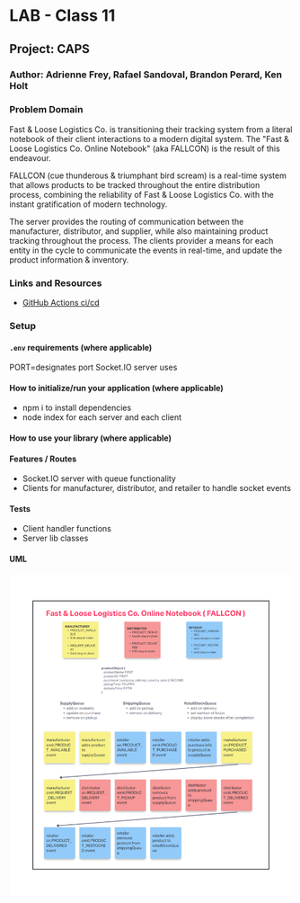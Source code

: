 # LAB - Class 11

## Project: CAPS

### Author: Adrienne Frey, Rafael Sandoval, Brandon Perard, Ken Holt

### Problem Domain  

Fast & Loose Logistics Co. is transitioning their tracking system from a literal notebook of their client interactions to a modern digital system. The "Fast & Loose Logistics Co. Online Notebook" (aka FALLCON) is the result of this endeavour.

FALLCON (cue thunderous & triumphant bird scream) is a real-time system that allows products to be tracked throughout the entire distribution process, combining the reliability of Fast & Loose Logistics Co. with the instant gratification of modern technology.

The server provides the routing of communication between the manufacturer, distributor, and supplier, while also maintaining product tracking throughout the process. The clients provider a means for each entity in the cycle to communicate the events in real-time, and update the product information & inventory.

### Links and Resources

- [GitHub Actions ci/cd](https://github.com/bperard/fallcon/actions)
<!-- - [back-end server url](http://xyz.com) (when applicable)
- [front-end application](http://xyz.com) (when applicable) -->

### Setup

#### `.env` requirements (where applicable)

PORT=designates port Socket.IO server uses


#### How to initialize/run your application (where applicable)

- npm i to install dependencies
- node index for each server and each client

#### How to use your library (where applicable)

#### Features / Routes

- Socket.IO server with queue functionality
- Clients for manufacturer, distributor, and retailer to handle socket events

#### Tests

- Client handler functions
- Server lib classes

#### UML

![FALLCON UML](./assets/414Fallcon.png)